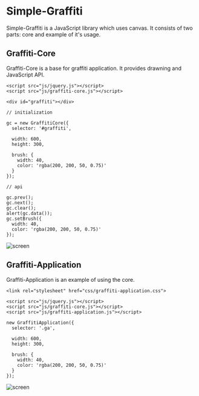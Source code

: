 # Simple-Graffiti

Simple-Graffiti is a JavaScript library which uses canvas.
It consists of two parts: core and example of it's usage.

## Graffiti-Core

Graffiti-Core is a base for graffiti application. It provides drawning and JavaScript API.

```
<script src="js/jquery.js"></script>
<script src="js/graffiti-core.js"></script>

<div id="graffiti"></div>

// initialization

gc = new GraffitiCore({
  selector: '#graffiti',

  width: 600,
  height: 300,

  brush: {
    width: 40,
    color: 'rgba(200, 200, 50, 0.75)'
  }
});

// api

gc.prev();
gc.next();
gc.clear();
alert(gc.data());
gc.setBrush({ 
  width: 40, 
  color: 'rgba(200, 200, 50, 0.75)'
});
```

![screen](https://raw.github.com/speranskydanil/Simple-Graffiti/master/screen-core.png)

## Graffiti-Application

Graffiti-Application is an example of using the core.

```
<link rel="stylesheet" href="css/graffiti-application.css">

<script src="js/jquery.js"></script>
<script src="js/graffiti-core.js"></script>
<script src="js/graffiti-application.js"></script>

new GraffitiApplication({
  selector: '.ga',

  width: 600,
  height: 300,

  brush: {
    width: 40,
    color: 'rgba(200, 200, 50, 0.75)'
  }
});
```

![screen](https://raw.github.com/speranskydanil/Simple-Graffiti/master/screen-application.png)

